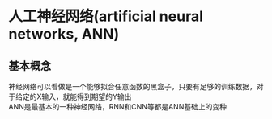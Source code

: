 # 人工神经网络(artificial neural networks, ANN)  


## 基本概念
神经网络可以看做是一个能够拟合任意函数的黑盒子，只要有足够的训练数据，对于给定的X输入，就能得到期望的Y输出  
ANN是最基本的一种神经网络，RNN和CNN等都是ANN基础上的变种  





